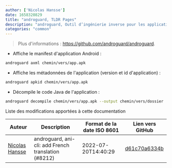 ```yaml
---
author: ['Nicolas Hansse']
date: 1658320829
title: "androguard, TLDR Pages"
description: "androguard, Outil d’ingénierie inverse pour les applications Android. Écrit en Python."
categories: "common"
---
```

> Plus d'informations : <https://github.com/androguard/androguard>.

- Affiche le manifest d'application Android :

```bash
androguard axml chemin/vers/app.apk
```

- Affiche les métadonnées de l'application (version et id d'application) :

```bash
androguard apkid chemin/vers/app.apk
```

- Décompile le code Java de l'application :

```bash
androguard decompile chemin/vers/app.apk --output chemin/vers/dossier
```
Liste des modifications apportées à cette documentation


Auteur | Description | Format de la date ISO 8601 | Lien vers GitHub
------|-----|-----|-----
[Nicolas Hansse](mailto:nico.hansse@gmail.com) | androguard, ani-cli: add French translation (#8212) | 2022-07-20T14:40:29 | [d61c70a6334b](https://github.com/tldr-pages/tldr/commit/d61c70a6334ba745f1dc70800245b7fd80c2254c)

